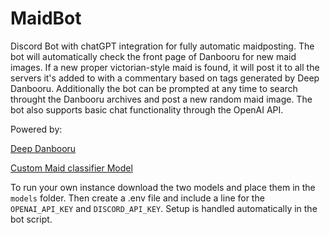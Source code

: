 # MaidBot
Discord Bot with chatGPT integration for fully automatic maidposting. The bot will automatically check the front page of Danbooru for new maid images. If a new proper victorian-style maid is found, it will post it to all the servers it's added to with a commentary based on tags generated by Deep Danbooru. Additionally the bot can be prompted at any time to search throught the Danbooru archives and post a new random maid image. The bot also supports basic chat functionality through the OpenAI API.

Powered by:

[Deep Danbooru](https://github.com/AUTOMATIC1111/TorchDeepDanbooru)

[Custom Maid classifier Model](https://huggingface.co/RingoDingo/MaidClassifier)

To run your own instance download the two models and place them in the `models` folder. Then create a .env file and include a line for the `OPENAI_API_KEY` and `DISCORD_API_KEY`. Setup is handled automatically in the bot script.

